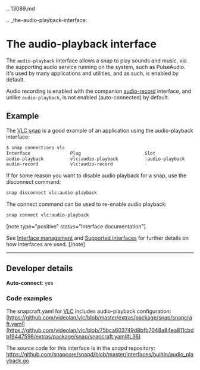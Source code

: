 .. 13089.md

.. _the-audio-playback-interface:

# The audio-playback interface

The `audio-playback` interface allows a snap to play sounds and music, via the supporting audio service running on the system, such as PulseAudio. It's used by many applications and utilities, and as such, is enabled by default.

Audio recording is enabled with the companion [audio-record](the-audio-record-interface.md) interface, and unlike `audio-playback`, is not enabled (auto-connected) by default.

<h2 id='heading--example'>Example</h2>

The [VLC snap](https://snapcraft.io/vlc) is a good example of an application using the  audio-playback interface:


```bash
$ snap connections vlc
Interface               Plug                        Slot                     Notes
audio-playback          vlc:audio-playback          :audio-playback          -
audio-record            vlc:audio-record            -                        -
```

If for some reason you want to disable audio playback for a snap, use the disconnect command:

```bash
snap disconnect vlc:audio-playback
```

The connect command can be used to re-enable audio playback:

```bash
snap connect vlc:audio-playback
```

[note type="positive" status="Interface documentation"]

See [Interface management](interface-management.md) and [Supported interfaces](supported-interfaces.md) for further details on how interfaces are used.
[/note]

---

<h2 id='heading--dev-details'>Developer details </h2>

**Auto-connect**: yes

<h3 id='heading-code'>Code examples</h3>

The snapcraft.yaml for [VLC](https://github.com/videolan/vlc) includes audio-playback configuration:
[https://github.com/videolan/vlc/blob/master/extras/package/snap/snapcraft.yaml](https://github.com/videolan/vlc/blob/75bca603749d8bfb7048a84ea811cbdb19447596/extras/package/snap/snapcraft.yaml#L36)

The source code for this interface is in the *snapd* repository:
<https://github.com/snapcore/snapd/blob/master/interfaces/builtin/audio_playback.go>